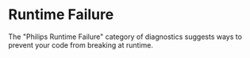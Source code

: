 # Runtime Failure

The "Philips Runtime Failure" category of diagnostics suggests ways to prevent your code from breaking at runtime.

